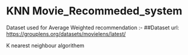 # KNN Movie_Recommeded_system

Dataset used for Average Weighted recommendation :- ##Dataset url: https://grouplens.org/datasets/movielens/latest/

K nearest neighbour algorithem 
